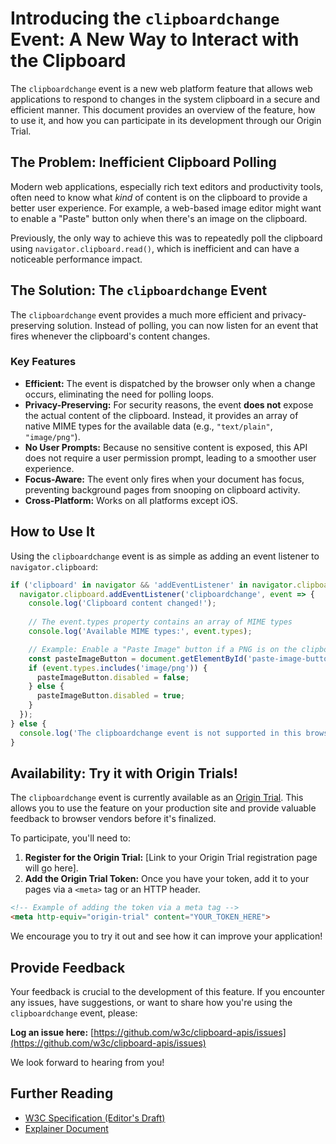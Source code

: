# Introducing the `clipboardchange` Event: A New Way to Interact with the Clipboard

The `clipboardchange` event is a new web platform feature that allows web applications to respond to changes in the system clipboard in a secure and efficient manner. This document provides an overview of the feature, how to use it, and how you can participate in its development through our Origin Trial.

## The Problem: Inefficient Clipboard Polling

Modern web applications, especially rich text editors and productivity tools, often need to know what *kind* of content is on the clipboard to provide a better user experience. For example, a web-based image editor might want to enable a "Paste" button only when there's an image on the clipboard.

Previously, the only way to achieve this was to repeatedly poll the clipboard using `navigator.clipboard.read()`, which is inefficient and can have a noticeable performance impact.

## The Solution: The `clipboardchange` Event

The `clipboardchange` event provides a much more efficient and privacy-preserving solution. Instead of polling, you can now listen for an event that fires whenever the clipboard's content changes.

### Key Features

*   **Efficient:** The event is dispatched by the browser only when a change occurs, eliminating the need for polling loops.
*   **Privacy-Preserving:** For security reasons, the event **does not** expose the actual content of the clipboard. Instead, it provides an array of native MIME types for the available data (e.g., `"text/plain"`, `"image/png"`).
*   **No User Prompts:** Because no sensitive content is exposed, this API does not require a user permission prompt, leading to a smoother user experience.
*   **Focus-Aware:** The event only fires when your document has focus, preventing background pages from snooping on clipboard activity.
*   **Cross-Platform:** Works on all platforms except iOS.

## How to Use It

Using the `clipboardchange` event is as simple as adding an event listener to `navigator.clipboard`:

```javascript
if ('clipboard' in navigator && 'addEventListener' in navigator.clipboard) {
  navigator.clipboard.addEventListener('clipboardchange', event => {
    console.log('Clipboard content changed!');
    
    // The event.types property contains an array of MIME types
    console.log('Available MIME types:', event.types);

    // Example: Enable a "Paste Image" button if a PNG is on the clipboard
    const pasteImageButton = document.getElementById('paste-image-button');
    if (event.types.includes('image/png')) {
      pasteImageButton.disabled = false;
    } else {
      pasteImageButton.disabled = true;
    }
  });
} else {
  console.log('The clipboardchange event is not supported in this browser.');
}
```

## Availability: Try it with Origin Trials!

The `clipboardchange` event is currently available as an [Origin Trial](https://developer.chrome.com/docs/web-platform/origin-trials/). This allows you to use the feature on your production site and provide valuable feedback to browser vendors before it's finalized.

To participate, you'll need to:
1.  **Register for the Origin Trial:** [Link to your Origin Trial registration page will go here].
2.  **Add the Origin Trial Token:** Once you have your token, add it to your pages via a `<meta>` tag or an HTTP header.

```html
<!-- Example of adding the token via a meta tag -->
<meta http-equiv="origin-trial" content="YOUR_TOKEN_HERE">
```

We encourage you to try it out and see how it can improve your application!

## Provide Feedback

Your feedback is crucial to the development of this feature. If you encounter any issues, have suggestions, or want to share how you're using the `clipboardchange` event, please:

**Log an issue here:** [https://github.com/w3c/clipboard-apis/issues](https://github.com/w3c/clipboard-apis/issues)

We look forward to hearing from you!

## Further Reading

*   [W3C Specification (Editor's Draft)](https://w3c.github.io/clipboard-apis/)
*   [Explainer Document](./clipboard-change-event-explainer.md)